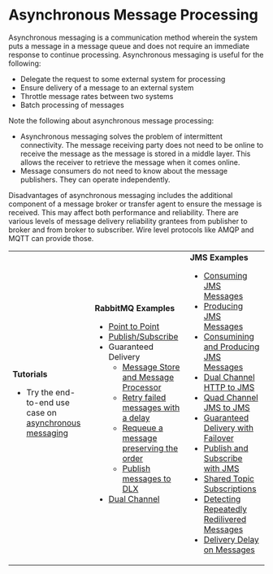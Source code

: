 # Asynchronous Message Processing

Asynchronous messaging is a communication method wherein the system puts a message in a message queue and does not require an immediate response to continue processing. Asynchronous messaging is useful for the following:

- Delegate the request to some external system for processing
- Ensure delivery of a message to an external system
- Throttle message rates between two systems
- Batch processing of messages

Note the following about asynchronous message processing:

- Asynchronous messaging solves the problem of intermittent connectivity. The message receiving party does not need to be online to receive the message as the message is stored in a middle layer. This allows the receiver to retrieve the message when it comes online.
- Message consumers do not need to know about the message publishers. They can operate independently.

Disadvantages of asynchronous messaging includes the additional component of a message broker or transfer agent to ensure the message is received. This may affect both performance and reliability. There are various levels of message delivery reliability grantees from publisher to broker and from broker to subscriber. Wire level protocols like AMQP and MQTT can provide those.

<table>
	<tr>
		<td>
			<b>Tutorials</b></br>
			<ul>
				<li>
					Try the end-to-end use case on <a href="../../../use-cases/tutorials/storing-and-forwarding-messages">asynchronous messaging</a>
				</li>
			</ul>
		</td>
		<td>
			<b>RabbitMQ Examples</b>
            <ul>
                <li><a href="../../../use-cases/examples/rabbitmq_examples/point-to-point-rabbitmq">Point to Point</a></li>
                <li><a href="../../../use-cases/examples/rabbitmq_examples/pub-sub-rabbitmq">Publish/Subscribe</a></li>
                <li>Guaranteed Delivery 
                    <ul>
                        <li><a href="../../../use-cases/examples/rabbitmq_examples/store-forward-rabbitmq">Message Store and Message Processor</a></li>
                        <li><a href="../../../use-cases/examples/rabbitmq_examples/retry-delay-failed-msgs-rabbitmq">Retry failed messages with a delay</a></li>
                        <li><a href="../../../use-cases/examples/rabbitmq_examples/requeue-msgs-with-errors-rabbitmq">Requeue a message preserving the order</a></li>
                        <li><a href="../../../use-cases/examples/rabbitmq_examples/move-msgs-to-dlq-rabbitmq">Publish messages to DLX</a></li>
                    </ul>
                </li>
                <li>
                	<a href="../../../use-cases/examples/rabbitmq_examples/request-response-rabbitmq">Dual Channel</a>
                </li>
            </ul>
		</td>
		<td>
			<b>JMS Examples</b>
			<ul>
				<li>
					<a href="../../../use-cases/examples/jms_examples/consuming-jms">Consuming JMS Messages</a>
				</li>
				<li>
					<a href="../../../use-cases/examples/jms_examples/producing-jms">Producing JMS Messages</a>
				</li>
				<li>
					<a href="../../../use-cases/examples/jms_examples/consume-produce-jms">Consumining and Producing JMS Messages</a>
				</li>
				<li>
					<a href="../../../use-cases/examples/jms_examples/dual-channel-http-to-jms">Dual Channel HTTP to JMS</a>
				</li>
				<li>
					<a href="../../../use-cases/examples/jms_examples/quad-channel-jms-to-jms">Quad Channel JMS to JMS</a>
				</li>
				<li>
					<a href="../../../use-cases/examples/jms_examples/guaranteed-delivery-with-failover">Guaranteed Delivery with Failover</a>
				</li>
				<li>
					<a href="../../../use-cases/examples/jms_examples/publish-subscribe-with-jms">Publish and Subscribe with JMS</a>
				</li>
				<li>
					<a href="../../../use-cases/examples/jms_examples/shared-topic-subscription">Shared Topic Subscriptions</a>
				</li>
				<li>
					<a href="../../../use-cases/examples/jms_examples/detecting-repeatedly-redelivered-messages">Detecting Repeatedly Redilivered Messages</a>
				</li>
				<li>
					<a href="../../../use-cases/examples/jms_examples/specifying-a-delivery-delay-on-messages">Delivery Delay on Messages</a>
				</li>
			</ul>
		</td>
	</tr>
</table>